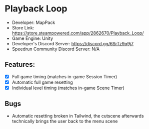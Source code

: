 # Playback Loop

-   Developer: MapPack
-   Store Link: https://store.steampowered.com/app/2862670/Playback_Loop/
-   Game Engine: Unity
-   Developer's Discord Server: https://discord.gg/6SrTz9q9j7
-   Speedrun Community Discord Server: N/A

## Features:

-   [x] Full game timing (matches in-game Session Timer)
-   [x] Automatic full game resetting
-   [x] Individual level timing (matches in-game Scene Timer)

## Bugs

-   Automatic resetting broken in Tailwind, the cutscene afterwards technically brings the user back to the menu scene
